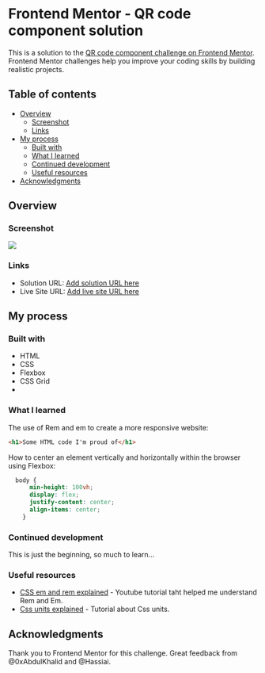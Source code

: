 # Frontend Mentor - QR code component solution

This is a solution to the [QR code component challenge on Frontend Mentor](https://www.frontendmentor.io/challenges/qr-code-component-iux_sIO_H). Frontend Mentor challenges help you improve your coding skills by building realistic projects. 

## Table of contents

- [Overview](#overview)
  - [Screenshot](#screenshot)
  - [Links](#links)
- [My process](#my-process)
  - [Built with](#built-with)
  - [What I learned](#what-i-learned)
  - [Continued development](#continued-development)
  - [Useful resources](#useful-resources)
- [Acknowledgments](#acknowledgments)

## Overview

### Screenshot

![](./screenshot.jpg)

### Links

- Solution URL: [Add solution URL here](https://your-solution-url.com)
- Live Site URL: [Add live site URL here](https://your-live-site-url.com)

## My process

### Built with

- HTML
- CSS
- Flexbox
- CSS Grid
- 

### What I learned

The use of Rem and em to create a more responsive website:
```html
<h1>Some HTML code I'm proud of</h1>
```

How to center an element vertically and horizontally within the browser using Flexbox:
```css
  body {
      min-height: 100vh;
      display: flex;
      justify-content: center;
      align-items: center;
    }
```

### Continued development

This is just the beginning, so much to learn...

### Useful resources

- [CSS em and rem explained](https://www.youtube.com/watch?v=_-aDOAMmDHI) - Youtube tutorial taht helped me understand Rem and Em.
- [Css units explained](https://www.freecodecamp.org/news/learn-css-units-em-rem-vh-vw-with-code-examples/) - Tutorial about Css units.

## Acknowledgments

Thank you to Frontend Mentor for this challenge. 
Great feedback from @0xAbdulKhalid and @Hassiai.

